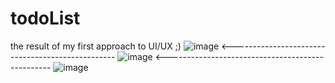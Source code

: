 # todoList

the result of my first approach to UI/UX ;) 
![image](https://user-images.githubusercontent.com/88711794/168207883-50cf465c-aad8-4b78-b67d-ec818344f835.png)
<-------------------------------------------------
![image](https://user-images.githubusercontent.com/88711794/168207923-b9938aca-f330-4096-861f-eefd189a5d0b.png)
<-------------------------------------------------
![image](https://user-images.githubusercontent.com/88711794/168207951-1b9d98ad-9c18-4630-a1df-78449e99d575.png)
